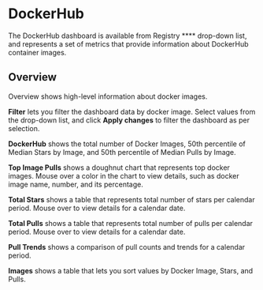 # DockerHub

The DockerHub dashboard is available from Registry **** drop-down list, and represents a set of metrics that provide information about DockerHub container images.

## Overview <a href="#dockerhub-dockerhub-greater-than-overview" id="dockerhub-dockerhub-greater-than-overview"></a>

Overview shows high-level information about docker images.

**Filter** lets you filter the dashboard data by docker image. Select values from the drop-down list, and click **Apply changes** to filter the dashboard as per selection.

**DockerHub** shows the total number of Docker Images, 50th percentile of Median Stars by Image, and 50th percentile of Median Pulls by Image.

**Top Image Pulls** shows a doughnut chart that represents top docker images. Mouse over a color in the chart to view details, such as docker image name, number, and its percentage.

**Total Stars** shows a table that represents total number of stars per calendar period. Mouse over to view details for a calendar date.

**Total Pulls** shows a table that represents total number of pulls per calendar period. Mouse over to view details for a calendar date.

**Pull Trends** shows a comparison of pull counts and trends for a calendar period.&#x20;

**Images** shows a table that lets you sort values by Docker Image, Stars, and Pulls.
